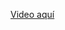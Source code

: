 <!DOCTYPE html>
<html lang="es">
<body>
    <p><a href="https://alumnosuady-my.sharepoint.com/:v:/g/personal/a19204219_alumnos_uady_mx/EYUhRSO4HndKoRp7rW-QAk8BmKR35vPWOb8SxMp0s7Wkhw?nav=eyJyZWZlcnJhbEluZm8iOnsicmVmZXJyYWxBcHAiOiJPbmVEcml2ZUZvckJ1c2luZXNzIiwicmVmZXJyYWxBcHBQbGF0Zm9ybSI6IldlYiIsInJlZmVycmFsTW9kZSI6InZpZXciLCJyZWZlcnJhbFZpZXciOiJNeUZpbGVzTGlua0RpcmVjdCJ9fQ&e=02vMNh">Video aquí</a></p>
</body>
</html>
